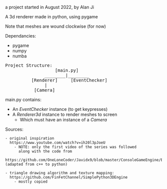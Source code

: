 a project started in August 2022, by Alan Ji

A 3d renderer made in python, using pygame

Note that meshes are wound clockwise (for now)

Dependancies:
  - pygame
  - numpy
  - numba
<pre>
Project Structure:
                   [main.py]
               ________|________
          [Renderer]     [EventChecker]
               | 
           [Camera]
</pre>
main.py contains:
 - An *EventChecker* instance (to get keypresses)
 - A *Renderer3d* instance to render meshes to screen
    - Which must have an instance of a *Camera*



Sources:

    - original inspiration 
      https://www.youtube.com/watch?v=ih20l3pJoeU 
        - NOTE: only the first video of the series was followed
          along with the code from 
        https://github.com/OneLoneCoder/Javidx9/blob/master/ConsoleGameEngine/BiggerProjects/Engine3D/OneLoneCoder_olcEngine3D_Part1.cpp (adapted from c++ to python)

    - triangle drawing algorithm and texture mapping:
      https://github.com/FinFetChannel/SimplePython3DEngine 
        - mostly copied


